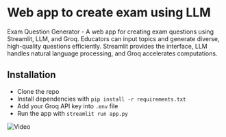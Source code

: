# Web app to create exam using LLM

Exam Question Generator - A web app for creating exam questions using Streamlit, LLM, and Groq. Educators can input topics and generate diverse, high-quality questions efficiently. Streamlit provides the interface, LLM handles natural language processing, and Groq accelerates computations.

## Installation
 - Clone the repo
 - Install dependencies with `pip install -r requirements.txt`
 - Add your Groq API key into `.env` file
 - Run the app with `streamlit run app.py`

![Video](presentation.gif)

